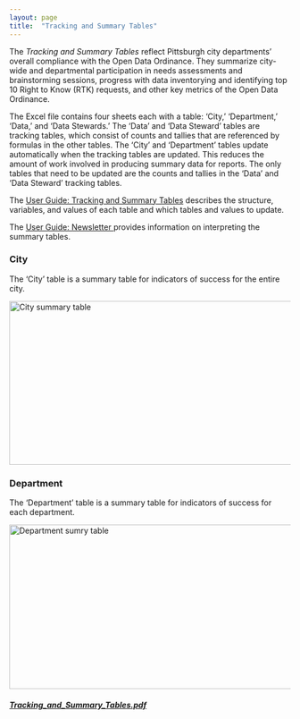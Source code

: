 ```yaml
---
layout: page
title:  "Tracking and Summary Tables"
---
```


The _Tracking and Summary Tables_ reflect Pittsburgh city departments&rsquo; overall compliance with the Open Data Ordinance. They summarize city-wide and departmental participation in needs assessments and brainstorming sessions, progress with data inventorying and identifying top 10 Right to Know (RTK) requests, and other key metrics of the Open Data Ordinance. 

The Excel file contains four sheets each with a table: &lsquo;City,&rsquo; &lsquo;Department,&rsquo; &lsquo;Data,&rsquo; and &lsquo;Data Stewards.&rsquo; The &lsquo;Data&rsquo; and &lsquo;Data Steward&rsquo; tables are tracking tables, which consist of counts and tallies that are referenced by formulas in the other tables. The &lsquo;City&rsquo; and &lsquo;Department&rsquo; tables update automatically when the tracking tables are updated. This reduces the amount of work involved in producing summary data for reports. The only tables that need to be updated are the counts and tallies in the &lsquo;Data&rsquo; and &lsquo;Data Steward&rsquo; tracking tables.

The <a href="https://lisaover.github.io/DataGovHealthStatusChecks/Documents/User_Guide_Tracking_and_Summary_Tables.pdf" target="_blank">User Guide: Tracking and Summary Tables</a> describes the structure, variables, and values of each table and which tables and values to update.

The <a href="https://lisaover.github.io/DataGovHealthStatusChecks/Documents/User_Guide_Newsletter.pdf" target="_blank">User Guide: Newsletter </a> provides information on interpreting the summary tables.

### City

The &lsquo;City&rsquo; table is a summary table for indicators of success for the entire city. 

<img src="https://lisaover.github.io/DataGovHealthStatusChecks/Images/City_Summary.png" width="700" height="293" alt="City summary table" />

### Department

The &lsquo;Department&rsquo; table is a summary table for indicators of success for each department. 

<img src="https://lisaover.github.io/DataGovHealthStatusChecks/Images/Department_Summary.png" width="700" height="294" alt="Department sumry table" />

##### <a href="https://lisaover.github.io/DataGovHealthStatusChecks/Documents/Tracking_and_Summary_Tables.pdf" target="_blank">Tracking_and_Summary_Tables.pdf</a>
